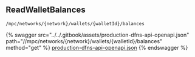 
## ReadWalletBalances
`/mpc/networks/{network}/wallets/{walletId}/balances`



{% swagger src="../../.gitbook/assets/production-dfns-api-openapi.json" path="//mpc/networks/{network}/wallets/{walletId}/balances" method="get" %}
[production-dfns-api-openapi.json](../../.gitbook/assets/production-dfns-api-openapi.json)
{% endswagger %}
